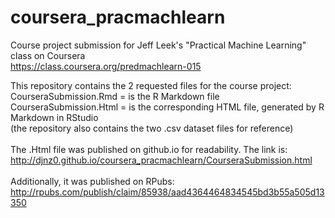 # coursera_pracmachlearn
Course project submission for Jeff Leek's "Practical Machine Learning" class on Coursera<br>https://class.coursera.org/predmachlearn-015

This repository contains the 2 requested files for the course project:<br>
CourseraSubmission.Rmd = is the R Markdown file<br>
CourseraSubmission.Html = is the corresponding HTML file, generated by R Markdown in RStudio<br>
(the repository also contains the two .csv dataset files for reference)<br>
<br>
The .Html file was published on github.io for readability. The link is:<br>
http://djnz0.github.io/coursera_pracmachlearn/CourseraSubmission.html
<br><br>
Additionally, it was published on RPubs:<br>
http://rpubs.com/publish/claim/85938/aad4364464834545bd3b55a505d13350<br>
